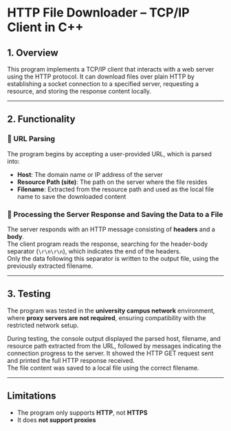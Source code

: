 # HTTP File Downloader – TCP/IP Client in C++

## 1. Overview

This program implements a TCP/IP client that interacts with a web server using the HTTP protocol. It can download files over plain HTTP by establishing a socket connection to a specified server, requesting a resource, and storing the response content locally.

---

## 2. Functionality

### 🔹 URL Parsing

The program begins by accepting a user-provided URL, which is parsed into:

- **Host**: The domain name or IP address of the server  
- **Resource Path (site)**: The path on the server where the file resides  
- **Filename**: Extracted from the resource path and used as the local file name to save the downloaded content

### 🔹 Processing the Server Response and Saving the Data to a File

The server responds with an HTTP message consisting of **headers** and a **body**.  
The client program reads the response, searching for the header-body separator (`\r\n\r\n`), which indicates the end of the headers.  
Only the data following this separator is written to the output file, using the previously extracted filename.

---

## 3. Testing

The program was tested in the **university campus network** environment, where **proxy servers are not required**, ensuring compatibility with the restricted network setup.

During testing, the console output displayed the parsed host, filename, and resource path extracted from the URL, followed by messages indicating the connection progress to the server. It showed the HTTP GET request sent and printed the full HTTP response received.  
The file content was saved to a local file using the correct filename.

---

##  Limitations

- The program only supports **HTTP**, not **HTTPS**
- It does **not support proxies**
